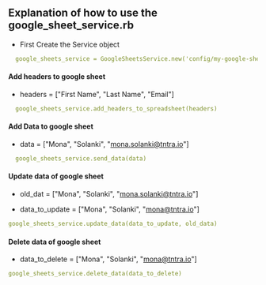 
## Explanation of how to use the google_sheet_service.rb
  
  - First Create the Service object

  ````yaml
    google_sheets_service = GoogleSheetsService.new('config/my-google-sheets-credentials.json')
  `````
  #### Add headers to google sheet
  
  - headers = ["First Name", "Last Name", "Email"]

  ``````yaml
    google_sheets_service.add_headers_to_spreadsheet(headers)
  ``````
  #### Add Data to google sheet

  - data = ["Mona", "Solanki", "mona.solanki@tntra.io"]

  ``````yaml
    google_sheets_service.send_data(data)
  ``````

  #### Update data of google sheet

  - old_dat = ["Mona", "Solanki", "mona.solanki@tntra.io"]

  - data_to_update = ["Mona", "Solanki", "mona@tntra.io"]

  ``````yaml
  google_sheets_service.update_data(data_to_update, old_data)
  ``````

  #### Delete data of google sheet

  - data_to_delete = ["Mona", "Solanki", "mona@tntra.io"]

  ``````yaml
  google_sheets_service.delete_data(data_to_delete)
  ``````

 





